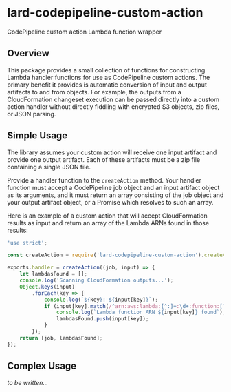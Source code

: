 # lard-codepipeline-custom-action

CodePipeline custom action Lambda function wrapper

## Overview

This package provides a small collection of functions for constructing Lambda handler functions for use as CodePipeline custom actions. The primary benefit it provides is automatic conversion of input and output artifacts to and from objects. For example, the outputs from a CloudFormation changeset execution can be passed directly into a custom action handler without directly fiddling with encrypted S3 objects, zip files, or JSON parsing.

## Simple Usage

The library assumes your custom action will receive one input artifact and provide one output artifact. Each of these artifacts must be a zip file containing a single JSON file.

Provide a handler function to the `createAction` method. Your handler function must accept a CodePipeline job object and an input artifact object as its arguments, and it must return an array consisting of the job object and your output artifact object, or a Promise which resolves to such an array.

Here is an example of a custom action that will accept CloudFormation results as input and return an array of the Lambda ARNs found in those results:

```javascript
'use strict';

const createAction = require('lard-codepipeline-custom-action').createAction;

exports.handler = createAction((job, input) => {
	let lambdasFound = [];
	console.log('Scanning CloudFormation outputs...');
	Object.keys(input)
		.forEach(key => {
			console.log(`${key}: ${input[key]}`);
			if (input[key].match(/^arn:aws:lambda:[^:]+:\d+:function:[^:]+$/)) {
				console.log(`Lambda function ARN ${input[key]} found`);
				lambdasFound.push(input[key]);
			}
		});
	return [job, lambdasFound];
});
```

## Complex Usage

*to be written...*
